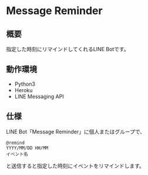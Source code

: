 # Message Reminder
## 概要
指定した時刻にリマインドしてくれるLINE Botです。

## 動作環境
- Python3
- Heroku
- LINE Messaging API

## 仕様
LINE Bot「Message Reminder」に個人またはグループで、
```
@remind
YYYY/MM/DD HH/MM
イベント名
```
と送信すると指定した時刻にイベントをリマインドします。
